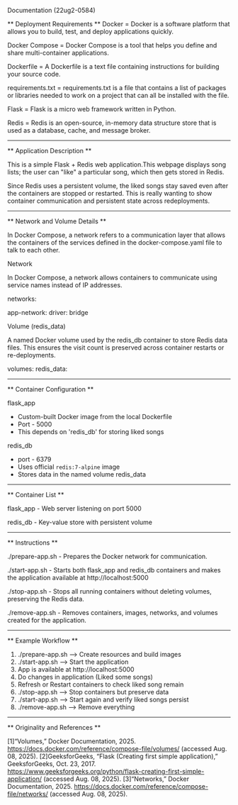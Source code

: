 Documentation (22ug2-0584)

** Deployment Requirements **
Docker = Docker is a software platform that allows you to build, test, and deploy applications quickly.

Docker Compose =  Docker Compose is a tool that helps you define and share multi-container applications. 

Dockerfile = A Dockerfile is a text file containing instructions for building your source code. 
 
requirements.txt =  requirements.txt is a file that contains a list of packages or libraries needed to work on a project that can all be installed with the file.

Flask = Flask is a micro web framework written in Python. 

Redis = Redis is an open-source, in-memory data structure store that is used as a database, cache, and message broker.

--------------------------------------------------------------

** Application Description **

This is a simple Flask + Redis web application.This webpage displays song lists; the user can "like" a particular song, which then gets stored in Redis.

Since Redis uses a persistent volume, the liked songs stay saved even after the containers are stopped or restarted. This is really wanting to show container communication and persistent state across redeployments.

---------------------------------------------------------------

** Network and Volume Details **

In Docker Compose, a network refers to a communication layer that allows the containers of the services defined in the docker-compose.yaml file to talk to each other.

Network

In Docker Compose, a network allows containers to communicate using service names instead of IP addresses.

networks:

  app-network:
    driver: bridge

Volume (redis_data)

A named Docker volume used by the redis_db container to store Redis data files. This ensures the visit count is preserved across container restarts or re-deployments.

volumes:
  redis_data:

---------------------------------------------------------------

** Container Configuration **

flask_app
- Custom-built Docker image from the local Dockerfile
- Port - 5000
- This depends on 'redis_db' for storing liked songs

redis_db
- port - 6379
- Uses official `redis:7-alpine` image
- Stores data in the named volume redis_data

---------------------------------------------------------------

** Container List **

flask_app - Web server listening on port 5000

redis_db - Key-value store with persistent volume

---------------------------------------------------------------

** Instructions **

./prepare-app.sh - Prepares the Docker network for communication.

./start-app.sh - Starts both flask_app and redis_db containers and makes the application available at http://localhost:5000

./stop-app.sh - Stops all running containers without deleting volumes, preserving the Redis data.

./remove-app.sh - Removes containers, images, networks, and volumes created for the application.

---------------------------------------------------------------

** Example Workflow **

1. ./prepare-app.sh --> Create resources and build images
2. ./start-app.sh --> Start the application
3. App is available at http://localhost:5000
4. Do changes in application (Liked some songs)
5. Refresh or Restart containers to check liked song remain
6. ./stop-app.sh --> Stop containers but preserve data
7. ./start-app.sh --> Start again and verify liked songs persist
8. ./remove-app.sh --> Remove everything

--------------------------------------------------------------

** Originality and References **

[1]“Volumes,” Docker Documentation, 2025. https://docs.docker.com/reference/compose-file/volumes/ (accessed Aug. 08, 2025). 
[2]GeeksforGeeks, “Flask (Creating first simple application),” GeeksforGeeks, Oct. 23, 2017. https://www.geeksforgeeks.org/python/flask-creating-first-simple-application/ (accessed Aug. 08, 2025). 
[3]“Networks,” Docker Documentation, 2025. https://docs.docker.com/reference/compose-file/networks/ (accessed Aug. 08, 2025). ‌‌ ‌
































